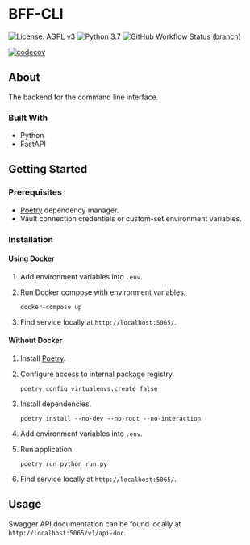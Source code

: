 # BFF-CLI
[![License: AGPL v3](https://img.shields.io/badge/License-AGPL_v3-blue.svg?style=for-the-badge)](https://www.gnu.org/licenses/agpl-3.0)
[![Python 3.7](https://img.shields.io/badge/python-3.7-green?style=for-the-badge)](https://www.python.org/)
[![GitHub Workflow Status (branch)](https://img.shields.io/github/workflow/status/PilotDataPlatform/bff-cli/CI/develop?style=for-the-badge)](https://github.com/PilotDataPlatform/notification/actions/workflows/ci.yml)

[![codecov](https://img.shields.io/codecov/c/github/PilotDataPlatform/bff-cli?style=for-the-badge)](https://codecov.io/gh/PilotDataPlatform/bff-cli)
## About
The backend for the command line interface.
### Built With
- Python
- FastAPI
## Getting Started

### Prerequisites
- [Poetry](https://python-poetry.org/) dependency manager.
- Vault connection credentials or custom-set environment variables.

### Installation
#### Using Docker
1. Add environment variables into `.env`.
2. Run Docker compose with environment variables.

       docker-compose up

2. Find service locally at `http://localhost:5065/`.

#### Without Docker
1. Install [Poetry](https://python-poetry.org/docs/#installation).
2. Configure access to internal package registry.

       poetry config virtualenvs.create false

3. Install dependencies.

       poetry install --no-dev --no-root --no-interaction

4. Add environment variables into `.env`.
5. Run application.

       poetry run python run.py

6. Find service locally at `http://localhost:5065/`.

## Usage
Swagger API documentation can be found locally at `http://localhost:5065/v1/api-doc`.
